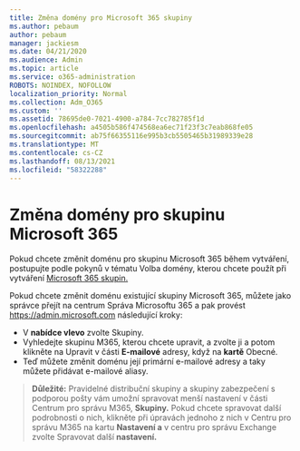 ```yaml
---
title: Změna domény pro Microsoft 365 skupiny
ms.author: pebaum
author: pebaum
manager: jackiesm
ms.date: 04/21/2020
ms.audience: Admin
ms.topic: article
ms.service: o365-administration
ROBOTS: NOINDEX, NOFOLLOW
localization_priority: Normal
ms.collection: Adm_O365
ms.custom: ''
ms.assetid: 78695de0-7021-4900-a784-7cc782785f1d
ms.openlocfilehash: a4505b586f474568ea6ec71f23f3c7eab868fe05
ms.sourcegitcommit: ab75f66355116e995b3cb5505465b31989339e28
ms.translationtype: MT
ms.contentlocale: cs-CZ
ms.lasthandoff: 08/13/2021
ms.locfileid: "58322288"
---
```

# <a name="change-the-domain-for-a-microsoft-365-group"></a>Změna domény pro skupinu Microsoft 365

Pokud chcete změnit doménu pro skupinu Microsoft 365 během vytváření, postupujte podle pokynů v tématu Volba domény, kterou chcete použít při vytváření [Microsoft 365 skupin.](https://docs.microsoft.com/microsoft-365/admin/create-groups/choose-domain-to-create-groups)

Pokud chcete změnit doménu existující skupiny Microsoft 365, můžete jako správce přejít na centrum Správa Microsoftu 365 a pak provést https://admin.microsoft.com následující kroky:

- V **nabídce vlevo** zvolte Skupiny.
- Vyhledejte skupinu M365, kterou chcete upravit, a  zvolte ji a potom klikněte na Upravit v části **E-mailové** adresy, když na **kartě** Obecné.
- Teď můžete změnit doménu její primární e-mailové adresy a taky můžete přidávat e-mailové aliasy.

> **Důležité:** Pravidelné distribuční skupiny a skupiny zabezpečení s podporou pošty vám umožní spravovat menší nastavení v části Centrum pro správu M365, **Skupiny.** Pokud chcete spravovat další podrobnosti o nich, klikněte při úpravách jednoho z nich v Centru pro správu M365 na kartu **Nastavení a** v centru pro správu Exchange zvolte Spravovat další **nastavení.**